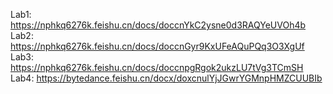 Lab1: https://nphkq6276k.feishu.cn/docs/doccnYkC2ysne0d3RAQYeUVOh4b
Lab2: https://nphkq6276k.feishu.cn/docs/doccnGyr9KxUFeAQuPQq3O3XgUf
Lab3: https://nphkq6276k.feishu.cn/docs/doccnpgRgok2ukzLU7tVg3TCmSH
Lab4: https://bytedance.feishu.cn/docx/doxcnulYjJGwrYGMnpHMZCUUBIb